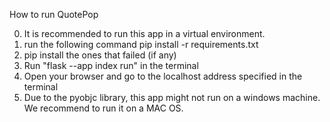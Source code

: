 How to run QuotePop

0) It is recommended to run this app in a virtual environment.
1) run the following command pip install -r requirements.txt
2) pip install the ones that failed (if any)
3) Run "flask --app index run" in the terminal
4) Open your browser and go to the localhost address specified in the terminal
5) Due to the pyobjc library, this app might not run on a windows machine. We recommend to run it on a MAC OS.
